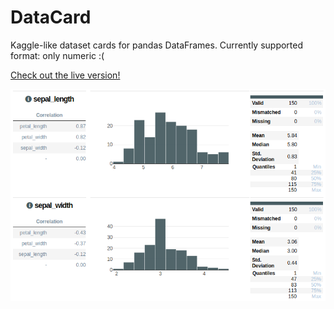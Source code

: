 # DataCard

Kaggle-like dataset cards for pandas DataFrames.
Currently supported format: only numeric :(

[Check out the live version!](https://nbviewer.jupyter.org/github/ugallu/datacard/blob/05852efcb795002e7a9f056c199bbd0271da4c20/DataCard.ipynb)

![](screenshot.png)


